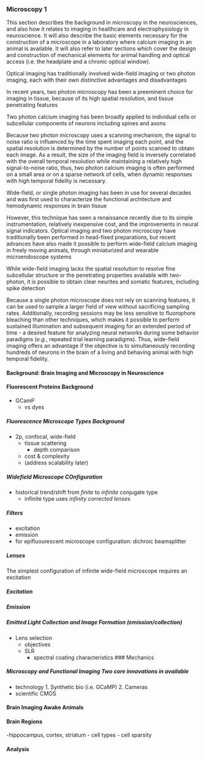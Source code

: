 ### Microscopy 1

This section describes the background in microscopy in the neurosciences, and also how it relates to imaging in healthcare and electrophysiology in neuroscience. It will also describe the basic elements necessary for the construction of a microscope in a laboratory where calcium imaging in an animal is available. It will also refer to later sections which cover the design and construction of mechanical elements for animal handling and optical access (i.e. the headplate and a chronic optical window).

<!-- from the frontiers paper -->
Optical imaging has traditionally involved wide-field imaging or two photon imaging, each with their own distinctive advantages and disadvantages

In recent years, two photon microscopy has been a preeminent choice for imaging in tissue, because of its high spatial resolution, and tissue penetrating features

Two photon calcium imaging has been broadly applied to individual cells or subcellular components of neurons including spines and axons

Because two photon microscopy uses a scanning mechanism, the signal to noise ratio is influenced by the time spent imaging each point, and the spatial resolution is determined by the number of points scanned to obtain each image. As a result, the size of the imaging field is inversely correlated with the overall temporal resolution while maintaining a relatively high signal-to-noise ratio, thus, two photon calcium imaging is often performed on a small area or on a sparse network of cells, when dynamic responses with high temporal fidelity is necessary.

Wide-field, or single photon imaging has been in use for several decades and was first used to characterize the functional architecture and hemodynamic responses in brain tissue

However, this technique has seen a renaissance recently due to its simple instrumentation, relatively inexpensive cost, and the improvements in neural signal indicators. Optical imaging and two photon microscopy have traditionally been performed in head-fixed preparations, but recent advances have also made it possible to perform wide-field calcium imaging in freely moving animals, through miniaturized and wearable microendoscope systems

While wide-field imaging lacks the spatial resolution to resolve fine subcellular structure or the penetrating properties available with two-photon, it is possible to obtain clear neurites and somatic features, including spike detection

Because a single photon microscope does not rely on scanning features, it can be used to sample a larger field of view without sacrificing sampling rates. Additionally, recording sessions may be less sensitive to fluorophore bleaching than other techniques, which makes it possible to perform sustained illumination and subsequent imaging for an extended period of time - a desired feature for analyzing neural networks during some behavior paradigms (*e.g.,* repeated trial learning paradigms). Thus, wide-field imaging offers an advantage if the objective is to simultaneously recording hundreds of neurons in the brain of a living and behaving animal with high temporal fidelity.

<!-- from the frontiers paper -->
#### Background: Brain Imaging and Microscopy in Neuroscience

#### Fluorescent Proteins Background

-   GCamP
    -   vs dyes


##### Fluorescence Microscope Types Background

-   2p, confocal, wide-field
    -   tissue scattering
        -   depth comparison
    -   cost & complexity
    -   (address scalability later)

##### Widefield Microscope COnfiguration

-   historical trend/shift from *finite* to *infinite* conjugate type
    -   infinite type uses *infinity corrected lenses*

##### Filters

-   excitation
-   emission
-   for epifluourescent microscope configuration: dichroic beamsplitter

##### Lenses

The simplest configuration of infinite wide-field microscope requires an excitation

##### Excitation

##### Emission

##### Emitted Light Collection and Image Formation (emission/collection)

-   Lens selection
    -   objectives
    -   SLR
        -   spectral coating characteristics \#\#\# Mechanics

##### Microscopy and Functional Imaging Two core innovations in available

-   technology 1. Synthetic bio (i.e. GCaMP) 2. Cameras
-   scientific CMOS

#### Brain Imaging Awake Animals

#### Brain Regions

-hippocampus, cortex, striatum - cell types - cell sparsity

#### Analysis
### #
